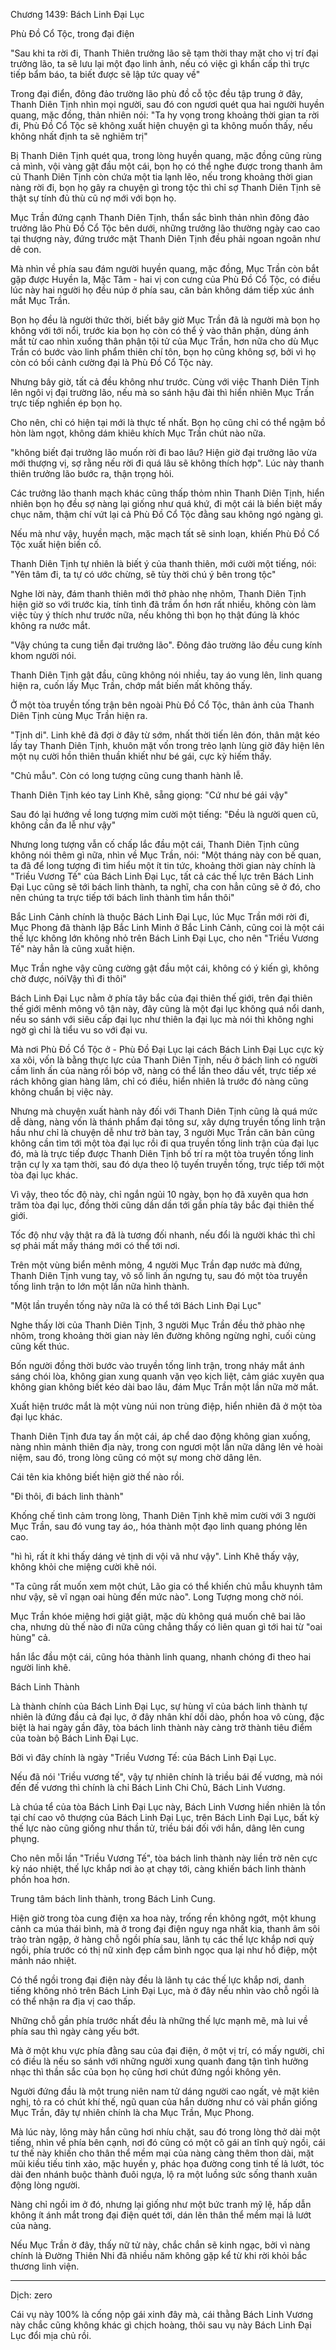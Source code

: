 




Chương 1439: Bách Linh Đại Lục


Phù Đồ Cổ Tộc, trong đại điện

"Sau khi ta rời đi, Thanh Thiên trưởng lão sẽ tạm thời thay mặt cho vị trí đại trưởng lão, ta sẽ lưu lại một đạo linh ảnh, nếu có việc gì khẩn cấp thì trực tiếp bẩm báo, ta biết được sẽ lập tức quay về"

Trong đại điển, đông đảo trường lão phù đồ cỗ tộc đều tập trung ở đây, Thanh Diên Tịnh nhìn mọi người, sau đó con ngươi quét qua hai người huyền quang, mặc đồng, thản nhiên nói: "Ta hy vọng trong khoảng thời gian ta rời đi, Phù Đồ Cổ Tộc sẽ không xuất hiện chuyện gì ta không muốn thấy, nếu không nhất định ta sẽ nghiêm trị"

Bị Thanh Diên Tịnh quét qua, trong lòng huyền quang, mặc đồng cũng rùng cả mình, vội vàng gật đầu một cái, bọn họ có thể nghe được trong thanh âm củ Thanh Diên Tịnh còn chứa một tia lạnh lẽo, nếu trong khoảng thời gian nàng rời đi, bọn họ gây ra chuyện gì trong tộc thì chỉ sợ Thanh Diên Tịnh sẽ thật sự tính đủ thù cũ nợ mới với bọn họ.

Mục Trần đứng cạnh Thanh Diên Tịnh, thẩn sắc bình thản nhìn đông đảo trưởng lão Phù Đồ Cổ Tộc bên dưới, những trưởng lão thường ngày cao cao tại thượng này, đứng trước mặt Thanh Diên Tịnh đều phải ngoan ngoãn như dê con.

Mà nhìn về phía sau đám người huyền quang, mặc đồng, Mục Trần còn bắt gặp được Huyền la, Mặc Tâm - hai vị con cưng của Phù Đồ Cổ Tộc, có điều lúc này hai người họ đều núp ở phía sau, căn bản không dám tiếp xúc ánh mắt Mục Trần.

Bọn họ đều là người thức thời, biết bây giờ Mục Trần đã là người mà bọn họ không với tới nổi, trước kia bọn họ còn có thể ỷ vào thân phận, dùng ánh mắt từ cao nhìn xuống thân phận tội tử của Mục Trần, hơn nữa cho dù Mục Trần có bước vào linh phẩm thiên chí tôn, bọn họ cũng không sợ, bởi vì họ còn có bối cảnh cường đại là Phù Đồ Cổ Tộc này.

Nhưng bây giờ, tất cả đều không như trước. Cùng với việc Thanh Diên Tịnh lên ngôi vị đại trường lão, nếu mà so sánh hậu đài thì hiển nhiên Mục Trần trực tiếp nghiền ép bọn họ.

Cho nên, chỉ có hiện tại mới là thực tế nhất. Bọn họ cũng chỉ có thể ngậm bồ hòn làm ngọt, không dám khiêu khích Mục Trần chút nào nữa.

"không biết đại trưởng lão muốn rời đi bao lâu? Hiện giờ đại trưởng lão vừa mới thượng vị, sợ rằng nếu rời đi quá lâu sẽ không thích hợp". Lúc này thanh thiên trưởng lão bước ra, thận trọng hỏi.

Các trưởng lão thanh mạch khác cũng thấp thỏm nhìn Thanh Diên Tịnh, hiển nhiên bọn họ đều sợ nàng lại giống như quá khứ, đi một cái là biền biệt mấy chục năm, thậm chí vứt lại cả Phù Đồ Cổ Tộc đằng sau không ngó ngàng gì.

Nếu mà như vậy, huyền mạch, mặc mạch tất sẽ sinh loạn, khiến Phù Đồ Cổ Tộc xuất hiện biến cố.

Thanh Diên Tịnh tự nhiên là biết ý của thanh thiên, mới cười một tiếng, nói: "Yên tâm đi, ta tự có ước chừng, sẽ tùy thời chú ý bên trong tộc"

Nghe lời này, đám thanh thiên mới thở phào nhẹ nhõm, Thanh Diên Tịnh hiện giờ so với trước kia, tính tình đã trầm ổn hơn rất nhiều, không còn làm việc tùy ý thích như trước nữa, nếu không thì bọn họ thật đúng là khóc không ra nước mắt.

"Vậy chúng ta cung tiễn đại trưởng lão". Đông đảo trường lão đều cung kính khom người nói.

Thanh Diên Tịnh gật đầu, cũng không nói nhiều, tay áo vung lên, linh quang hiện ra, cuốn lấy Mục Trần, chớp mắt biến mất không thấy.

Ở một tòa truyền tống trận bên ngoài Phù Đồ Cổ Tộc, thân ảnh của Thanh Diên Tịnh cùng Mục Trần hiện ra.

"Tịnh di". Linh khê đã đợi ờ đây từ sớm, nhất thời tiến lên đón, thân mật kéo lấy tay Thanh Diên Tịnh, khuôn mặt vốn trong trẻo lạnh lùng giờ đây hiện lên một nụ cười hồn thiên thuần khiết như bé gái, cực kỳ hiếm thấy.

"Chủ mẫu". Còn có long tượng cũng cung thanh hành lễ.

Thanh Diên Tịnh kéo tay Linh Khê, sẵng giọng: "Cứ như bé gái vậy"

Sau đó lại hướng về long tượng mỉm cười một tiếng: "Đều là người quen cũ, không cần đa lễ như vậy"

Nhưng long tượng vẫn cố chấp lắc đầu một cái, Thanh Diên Tịnh cũng không nói thêm gì nữa, nhìn về Mục Trần, nói: "Một tháng này con bế quan, ta đã để long tượng đi tìm hiểu một ít tin tức, khoảng thời gian này chính là "Triều Vương Tế" của Bách Linh Đại Lục, tất cả các thế lực trên Bách Linh Đại Lục cũng sẽ tới bách linh thành, ta nghĩ, cha con hẳn cũng sẽ ở đó, cho nên chúng ta trực tiếp tới bách linh thành tìm hắn thôi"

Bắc Linh Cảnh chính là thuộc Bách Linh Đại Lục, lúc Mục Trần mới rời đi, Mục Phong đã thành lập Bắc Linh Minh ở Bắc Linh Cảnh, cũng coi là một cái thế lực không lớn không nhỏ trên Bách Linh Đại Lục, cho nên "Triều Vương Tế" này hẳn là cũng xuất hiện.

Mục Trần nghe vậy cũng cường gật đầu một cái, không có ý kiến gì, không chờ được, nóiVậy thì đi thôi"

Bách Linh Đại Lục nằm ở phía tây bắc của đại thiên thế giới, trên đại thiên thế giới mênh mông vô tận này, đây cũng là một đại lục không quá nổi danh, nếu so sánh với siêu cấp đại lục như thiên la đại lục mà nói thì không nghi ngờ gì chỉ là tiểu vu so với đại vu.

Mà nơi Phù Đồ Cổ Tộc ở - Phù Đồ Đại Lục lại cách Bách Linh Đại Lục cực kỳ xa xôi, vốn là bằng thực lực của Thanh Diên Tịnh, nếu ở bách linh có người cầm linh ấn của nàng rồi bóp vỡ, nàng có thể lần theo dấu vết, trực tiếp xé rách không gian hàng lâm, chỉ có điều, hiển nhiên lả trước đó nàng cũng không chuẩn bị việc này.

Nhưng mà chuyện xuất hành này đối với Thanh Diên Tịnh cũng là quá mức dễ dàng, nàng vốn là thánh phẩm đại tông sư, xây dựng truyền tống linh trận hầu như chỉ là chuyện dễ như trở bàn tay, 3 người Mục Trần căn bản cũng không cần tìm tới một tòa đại lục rồi đi qua truyền tống linh trận của đại lục đó, mà là trực tiếp được Thanh Diên Tịnh bố trí ra một tòa truyền tống linh trận cự ly xa tạm thời, sau đó dựa theo lộ tuyến truyền tống, trực tiếp tới một tòa đại lục khác.

Vì vậy, theo tốc độ này, chỉ ngắn ngủi 10 ngày, bọn họ đã xuyên qua hơn trăm tòa đại lục, đồng thời cũng dần dần tới gần phía tây bắc đại thiên thế giới.

Tốc độ như vậy thật ra đã là tương đối nhanh, nếu đổi là người khác thì chỉ sợ phải mất mấy tháng mới có thể tới nơi.

Trên một vùng biển mênh mông, 4 người Mục Trần đạp nước mà đứng, Thanh Diên Tịnh vung tay, vô số linh ấn ngưng tụ, sau đó một tòa truyền tống linh trận to lớn một lần nữa hình thành.

"Một lần truyền tống này nữa là có thể tới Bách Linh Đại Lục"

Nghe thấy lời của Thanh Diên Tịnh, 3 người Mục Trần đều thở phào nhẹ nhõm, trong khoảng thời gian này lên đường không ngừng nghỉ, cuối cùng cũng kết thúc.

Bốn người đồng thời bước vào truyền tống linh trận, trong nháy mắt ánh sáng chói lòa, không gian xung quanh vặn vẹo kịch liệt, cảm giác xuyên qua không gian không biết kéo dài bao lâu, đám Mục Trần một lần nữa mờ mắt.

Xuất hiện trước mắt là một vùng núi non trùng điệp, hiển nhiên đã ở một tòa đại lục khác.

Thanh Diên Tịnh đưa tay ấn một cái, áp chể dao động không gian xuống, nàng nhìn mảnh thiên địa này, trong con ngươi một lần nữa dâng lên vẻ hoài niệm, sau đó, trong lòng cũng có một sự mong chờ dâng lên.

Cái tên kia không biết hiện giờ thế nào rồi.

"Đi thôi, đi bách linh thành"

Khống chế tình cảm trong lòng, Thanh Diên Tịnh khẽ mỉm cười với 3 người Mục Trần, sau đó vung tay áo,, hóa thành một đạo linh quang phóng lên cao.

"hì hì, rất ít khi thấy dáng vẻ tịnh di vội vã như vậy". Linh Khê thấy vậy, không khỏi che miệng cười khẽ nói.

"Ta cũng rất muốn xem một chút, Lão gia có thể khiến chủ mẫu khuynh tâm như vậy, sẽ vĩ ngạn oai hùng đến mức nào". Long Tượng mong chờ nói.

Mục Trần khóe miệng hơi giật giật, mặc dù không quá muốn chê bai lão cha, nhưng dù thế nào đi nữa cũng chẳng thấy có liên quan gì tới hai từ "oai hùng" cả.

hắn lắc đầu một cái, cũng hóa thành linh quang, nhanh chóng đi theo hai người linh khê.

Bách Linh Thành

Là thành chính của Bách Linh Đại Lục, sự hùng vĩ của bách linh thành tự nhiên là đứng đầu cả đại lục, ở đây nhân khí dồi dào, phồn hoa vô cùng, đặc biệt là hai ngày gần đây, tòa bách linh thành này càng trờ thành tiêu điểm của toàn bộ Bách Linh Đại Lục.

Bởi vì đây chính là ngày "Triều Vương Tế: của Bách Linh Đại Lục.

Nếu đã nói 'Triều vương tế", vậy tự nhiên chính là triều bái đế vương, mà nói đến đế vương thì chính là chỉ Bách Linh Chi Chủ, Bách Linh Vương.

Là chúa tể của tòa Bách Linh Đại Lục này, Bách Linh Vương hiền nhiên là tồn tại chí cao vô thượng của Bách Linh Đại Lục, trên Bách Linh Đại Lục, bất kỳ thế lực nào cũng giống như thần tử, triều bái đối với hắn, dâng lên cung phụng.

Cho nên mỗi lần "Triều Vương Tế", tòa bách linh thành này liền trờ nên cực kỳ náo nhiệt, thế lực khắp nơi ào ạt chạy tới, càng khiến bách linh thành phồn hoa hơn.

Trung tâm bách linh thành, trong Bách Linh Cung.

Hiện giờ trong tòa cung điện xa hoa này, trống rền không ngớt, một khung cảnh ca múa thái bình, mà ở trong đại điện nguy nga nhất kia, thanh âm sôi trào tràn ngập, ở hàng chỗ ngồi phía sau, lãnh tụ các thế lực khắp nơi quỳ ngồi, phía trước có thị nữ xinh đẹp cầm bình ngọc qua lại như hồ điệp, một mảnh náo nhiệt.

Có thể ngồi trong đại điện này đều là lãnh tụ các thế lực khắp nơi, danh tiếng không nhỏ trên Bách Linh Đại Lục, mà ở đây nếu nhìn vào chỗ ngồi là có thể nhận ra địa vị cao thấp.

Những chỗ gần phía trước nhất đều là những thế lực mạnh mẽ, mà lui về phía sau thì ngày càng yếu bớt.

Mà ở một khu vực phía đằng sau của đại điện, ở một vị trí, có mấy người, chỉ có điều là nếu so sánh với những người xung quanh đang tận tình hưởng nhạc thì thần sắc của bọn họ cũng hơi chút đứng ngồi không yên.

Người đứng đầu là một trung niên nam tử dáng người cao ngất, vẻ mặt kiên nghị, tỏ ra có chút khí thế, ngũ quan của hắn dường như có vài phần giống Mục Trần, đây tự nhiên chính là cha Mục Trần, Mục Phong.

Mà lúc này, lông mày hắn cũng hơi nhíu chặt, sau đó trong lòng thở dài một tiếng, nhìn về phía bên cạnh, nơi đó cũng có một cô gái an tĩnh quỳ ngồi, cái tư thế này khiến cho thân thể mềm mại của nàng càng thêm thon dài, mặt mũi kiều tiếu tinh xảo, mặc huyền y, phác họa đường cong tinh tế lả lướt, tóc dài đen nhánh buộc thành đuôi ngựa, lộ ra một luồng sức sống thanh xuân động lòng người.

Nàng chỉ ngồi im ở đó, nhưng lại giống như một bức tranh mỹ lệ, hấp dẫn không ít ánh mắt trong đại điện quét tới, dán lẽn thân thể mềm mại lả lướt của nàng.

Nếu Mục Trần ờ đây, thấy nữ tử này, chắc chắn sẽ kinh ngạc, bởi vì nàng chính là Đường Thiên Nhi đã nhiều năm không gặp kể từ khi rời khỏi bắc thương linh viện.

***

Dịch: zero

Cái vụ này 100% là cống nộp gái xinh đây mà, cái thằng Bách Linh Vương này chắc cũng không khác gì chịch hoàng, thôi sau vụ này Bách Linh Đại Lục đổi mịa chủ rồi.




